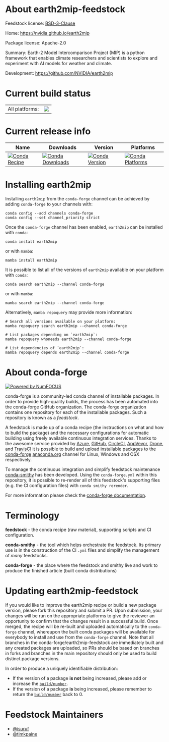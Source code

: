 About earth2mip-feedstock
=========================

Feedstock license: [BSD-3-Clause](https://github.com/conda-forge/earth2mip-feedstock/blob/main/LICENSE.txt)

Home: https://nvidia.github.io/earth2mip

Package license: Apache-2.0

Summary: Earth-2 Model Intercomparison Project (MIP) is a python framework that
enables climate researchers and scientists to explore and experiment
with AI models for weather and climate.


Development: https://github.com/NVIDIA/earth2mip

Current build status
====================


<table><tr><td>All platforms:</td>
    <td>
      <a href="https://dev.azure.com/conda-forge/feedstock-builds/_build/latest?definitionId=23562&branchName=main">
        <img src="https://dev.azure.com/conda-forge/feedstock-builds/_apis/build/status/earth2mip-feedstock?branchName=main">
      </a>
    </td>
  </tr>
</table>

Current release info
====================

| Name | Downloads | Version | Platforms |
| --- | --- | --- | --- |
| [![Conda Recipe](https://img.shields.io/badge/recipe-earth2mip-green.svg)](https://anaconda.org/conda-forge/earth2mip) | [![Conda Downloads](https://img.shields.io/conda/dn/conda-forge/earth2mip.svg)](https://anaconda.org/conda-forge/earth2mip) | [![Conda Version](https://img.shields.io/conda/vn/conda-forge/earth2mip.svg)](https://anaconda.org/conda-forge/earth2mip) | [![Conda Platforms](https://img.shields.io/conda/pn/conda-forge/earth2mip.svg)](https://anaconda.org/conda-forge/earth2mip) |

Installing earth2mip
====================

Installing `earth2mip` from the `conda-forge` channel can be achieved by adding `conda-forge` to your channels with:

```
conda config --add channels conda-forge
conda config --set channel_priority strict
```

Once the `conda-forge` channel has been enabled, `earth2mip` can be installed with `conda`:

```
conda install earth2mip
```

or with `mamba`:

```
mamba install earth2mip
```

It is possible to list all of the versions of `earth2mip` available on your platform with `conda`:

```
conda search earth2mip --channel conda-forge
```

or with `mamba`:

```
mamba search earth2mip --channel conda-forge
```

Alternatively, `mamba repoquery` may provide more information:

```
# Search all versions available on your platform:
mamba repoquery search earth2mip --channel conda-forge

# List packages depending on `earth2mip`:
mamba repoquery whoneeds earth2mip --channel conda-forge

# List dependencies of `earth2mip`:
mamba repoquery depends earth2mip --channel conda-forge
```


About conda-forge
=================

[![Powered by
NumFOCUS](https://img.shields.io/badge/powered%20by-NumFOCUS-orange.svg?style=flat&colorA=E1523D&colorB=007D8A)](https://numfocus.org)

conda-forge is a community-led conda channel of installable packages.
In order to provide high-quality builds, the process has been automated into the
conda-forge GitHub organization. The conda-forge organization contains one repository
for each of the installable packages. Such a repository is known as a *feedstock*.

A feedstock is made up of a conda recipe (the instructions on what and how to build
the package) and the necessary configurations for automatic building using freely
available continuous integration services. Thanks to the awesome service provided by
[Azure](https://azure.microsoft.com/en-us/services/devops/), [GitHub](https://github.com/),
[CircleCI](https://circleci.com/), [AppVeyor](https://www.appveyor.com/),
[Drone](https://cloud.drone.io/welcome), and [TravisCI](https://travis-ci.com/)
it is possible to build and upload installable packages to the
[conda-forge](https://anaconda.org/conda-forge) [anaconda.org](https://anaconda.org/)
channel for Linux, Windows and OSX respectively.

To manage the continuous integration and simplify feedstock maintenance
[conda-smithy](https://github.com/conda-forge/conda-smithy) has been developed.
Using the ``conda-forge.yml`` within this repository, it is possible to re-render all of
this feedstock's supporting files (e.g. the CI configuration files) with ``conda smithy rerender``.

For more information please check the [conda-forge documentation](https://conda-forge.org/docs/).

Terminology
===========

**feedstock** - the conda recipe (raw material), supporting scripts and CI configuration.

**conda-smithy** - the tool which helps orchestrate the feedstock.
                   Its primary use is in the construction of the CI ``.yml`` files
                   and simplify the management of *many* feedstocks.

**conda-forge** - the place where the feedstock and smithy live and work to
                  produce the finished article (built conda distributions)


Updating earth2mip-feedstock
============================

If you would like to improve the earth2mip recipe or build a new
package version, please fork this repository and submit a PR. Upon submission,
your changes will be run on the appropriate platforms to give the reviewer an
opportunity to confirm that the changes result in a successful build. Once
merged, the recipe will be re-built and uploaded automatically to the
`conda-forge` channel, whereupon the built conda packages will be available for
everybody to install and use from the `conda-forge` channel.
Note that all branches in the conda-forge/earth2mip-feedstock are
immediately built and any created packages are uploaded, so PRs should be based
on branches in forks and branches in the main repository should only be used to
build distinct package versions.

In order to produce a uniquely identifiable distribution:
 * If the version of a package **is not** being increased, please add or increase
   the [``build/number``](https://docs.conda.io/projects/conda-build/en/latest/resources/define-metadata.html#build-number-and-string).
 * If the version of a package **is** being increased, please remember to return
   the [``build/number``](https://docs.conda.io/projects/conda-build/en/latest/resources/define-metadata.html#build-number-and-string)
   back to 0.

Feedstock Maintainers
=====================

* [@isuruf](https://github.com/isuruf/)
* [@timkpaine](https://github.com/timkpaine/)

